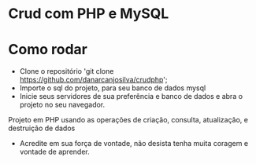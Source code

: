 # Crud com PHP e MySQL

# Como rodar

- Clone o repositório 'git clone https://github.com/danarcanjosilva/crudphp';
- Importe o sql do projeto, para seu banco de dados mysql 
- Inicie seus servidores de sua preferência e banco de dados e abra o projeto no seu navegador.

Projeto em PHP usando as operações de criação, consulta, atualização, e destruição de dados


* Acredite em sua força de vontade, não desista tenha muita coragem e vontade de aprender.
